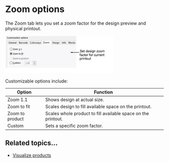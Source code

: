 # Zoom options

The Zoom tab lets you set a zoom factor for the design preview and physical printout.

![reports00031.png](assets/reports00031.png)

Customizable options include:

| Option          | Function                                                      |
| --------------- | ------------------------------------------------------------- |
| Zoom 1.1        | Shows design at actual size.                                  |
| Zoom to fit     | Scales design to fill available space on the printout.        |
| Zoom to product | Scales whole product to fill available space on the printout. |
| Custom          | Sets a specific zoom factor.                                  |

## Related topics...

- [Visualize products](../../Digitizing/colorways/Visualize_products)
